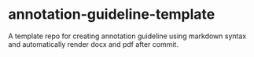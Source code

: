 # annotation-guideline-template
A template repo for creating annotation guideline using markdown syntax and automatically render docx and pdf after commit.
